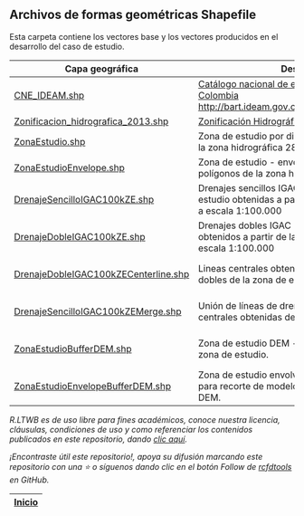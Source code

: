 ## Archivos de formas geométricas Shapefile

Esta carpeta contiene los vectores base y los vectores producidos en el desarrollo del caso de estudio.

| Capa geográfica                                                                                                                 | Descripción                                                                                                                                              | CRS                           | Actividad                                                                      |
|---------------------------------------------------------------------------------------------------------------------------------|----------------------------------------------------------------------------------------------------------------------------------------------------------|:------------------------------|--------------------------------------------------------------------------------|
| [CNE_IDEAM.shp](https://github.com/rcfdtools/R.LTWB/blob/main/.shp/CNE_IDEAM.zip)                                               | [Catálogo nacional de estaciones - CNE del IDEAM Colombia](http://dhime.ideam.gov.co/atencionciudadano/) http://bart.ideam.gov.co/cneideam/CNE_IDEAM.zip | GCS_MAGNA                     | [CaseStudy](https://github.com/rcfdtools/R.LTWB/tree/main/Section01/CaseStudy) | 
| [Zonificacion_hidrografica_2013.shp](https://github.com/rcfdtools/R.LTWB/blob/main/.shp/Zonificacion_Hidrografica_2013)         | [Zonificación Hidrográfica de Colombia 2013](http://bart.ideam.gov.co/cneideam/Capasgeo/Zonificacion_Hidrografica_2013.zip)                              | GCS_MAGNA                     | [CaseStudy](https://github.com/rcfdtools/R.LTWB/tree/main/Section01/CaseStudy) |
| [ZonaEstudio.shp](https://github.com/rcfdtools/R.LTWB/blob/main/.shp/ZonaEstudio.zip)                                           | Zona de estudio por disolución de los polígonos de la zona hidrográfica 28 - Cesar                                                                       | GCS_MAGNA                     | [CaseStudy](https://github.com/rcfdtools/R.LTWB/tree/main/Section01/CaseStudy) |
| [ZonaEstudioEnvelope.shp](https://github.com/rcfdtools/R.LTWB/blob/main/.shp/ZonaEstudioEnvelope.zip)                           | Zona de estudio - envolvente regular de los polígonos de la zona hidrográfica 28 - Cesar                                                                 | GCS_MAGNA                     | [CaseStudy](https://github.com/rcfdtools/R.LTWB/tree/main/Section01/CaseStudy) |
| [DrenajeSencilloIGAC100kZE.shp](https://github.com/rcfdtools/R.LTWB/blob/main/.shp/DrenajeSencilloIGAC100kZE.zip)               | Drenajes sencillos IGAC 100k de la zona de estudio obtenidas a partir de la GDB nacional IGAC a escala 1:100.000                                         | MAGNA-SIRGAS_Origen-Nacional  | [GDB100k](https://github.com/rcfdtools/R.LTWB/tree/main/Section02/GDB100k)     |
| [DrenajeDobleIGAC100kZE.shp](https://github.com/rcfdtools/R.LTWB/blob/main/.shp/DrenajeDobleIGAC100kZE.zip)                     | Drenajes dobles IGAC 100k de la zona de estudio obtenidos a partir de la GDB nacional IGAC a escala 1:100.000                                            | MAGNA-SIRGAS_Origen-Nacional  | [GDB100k](https://github.com/rcfdtools/R.LTWB/tree/main/Section02/GDB100k)     |
| [DrenajeDobleIGAC100kZECenterline.shp](https://github.com/rcfdtools/R.LTWB/blob/main/.shp/DrenajeDobleIGAC100kZECenterline.zip) | Lineas centrales obtenidas a partir de los drenajes dobles de la zona de estudio.                                                                        | MAGNA-SIRGAS_Origen-Nacional  | [GDB100k](https://github.com/rcfdtools/R.LTWB/tree/main/Section02/GDB100k)     |
| [DrenajeSencilloIGAC100kZEMerge.shp](https://github.com/rcfdtools/R.LTWB/blob/main/.shp/DrenajeSencilloIGAC100kZEMerge.zip)     | Unión de líneas de drenajes sencillos y lineas centrales obtenidas de los drenajes dobles.                                                               | MAGNA-SIRGAS_Origen-Nacional  | [GDB100k](https://github.com/rcfdtools/R.LTWB/tree/main/Section02/GDB100k)     |
| [ZonaEstudioBufferDEM.shp]()                                                                                                    | Zona de estudio DEM - aferencia a partir de la zona de estudio.                                                                                          | MAGNA-SIRGAS_Origen-Nacional  | [AgreeDEM](https://github.com/rcfdtools/R.LTWB/tree/main/Section02/AgreeDEM)   |
| [ZonaEstudioEnvelopeBufferDEM.shp]()                                                                                            | Zona de estudio envolvente DEM - envolvente para recorte de modelos digitales de elevación DEM.                                                          | MAGNA-SIRGAS_Origen-Nacional  | [AgreeDEM](https://github.com/rcfdtools/R.LTWB/tree/main/Section02/AgreeDEM)   |


_R.LTWB es de uso libre para fines académicos, conoce nuestra licencia, cláusulas, condiciones de uso y como referenciar los contenidos publicados en este repositorio, dando [clic aquí](https://github.com/rcfdtools/R.LTWB/wiki/License)._

_¡Encontraste útil este repositorio!, apoya su difusión marcando este repositorio con una ⭐ o síguenos dando clic en el botón Follow de [rcfdtools](https://github.com/rcfdtools) en GitHub._

| [Inicio](https://github.com/rcfdtools/R.LTWB/wiki) |
|----------------------------------------------------|
